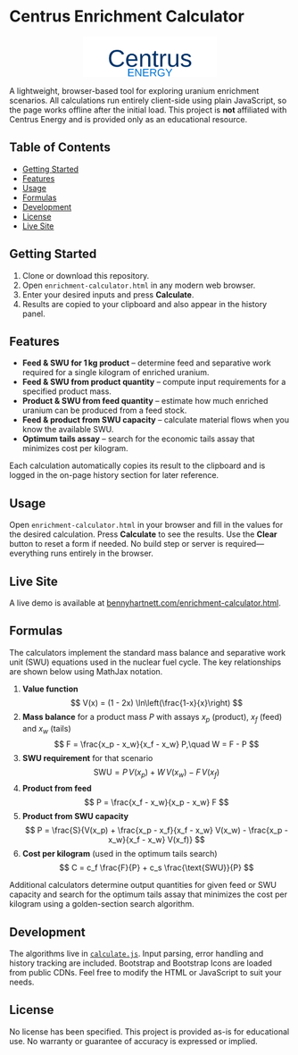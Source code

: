 # Centrus Enrichment Calculator

<p align="center">
  <!-- Approximated Centrus Energy logo. Replace with official artwork if available. -->
  <img src="assets/centrus-energy-logo.svg" alt="Centrus Energy Logo" width="240"/>
</p>

A lightweight, browser-based tool for exploring uranium enrichment scenarios. All calculations run entirely client-side using plain JavaScript, so the page works offline after the initial load. This project is **not** affiliated with Centrus Energy and is provided only as an educational resource.

## Table of Contents
- [Getting Started](#getting-started)
- [Features](#features)
- [Usage](#usage)
- [Formulas](#formulas)
- [Development](#development)
- [License](#license)
- [Live Site](#live-site)

## Getting Started
1. Clone or download this repository.
2. Open `enrichment-calculator.html` in any modern web browser.
3. Enter your desired inputs and press **Calculate**.
4. Results are copied to your clipboard and also appear in the history panel.

## Features
- **Feed & SWU for 1 kg product** – determine feed and separative work required for a single kilogram of enriched uranium.
- **Feed & SWU from product quantity** – compute input requirements for a specified product mass.
- **Product & SWU from feed quantity** – estimate how much enriched uranium can be produced from a feed stock.
- **Feed & product from SWU capacity** – calculate material flows when you know the available SWU.
- **Optimum tails assay** – search for the economic tails assay that minimizes cost per kilogram.

Each calculation automatically copies its result to the clipboard and is logged in the on-page history section for later reference.

## Usage
Open `enrichment-calculator.html` in your browser and fill in the values for the desired calculation. Press **Calculate** to see the results. Use the **Clear** button to reset a form if needed. No build step or server is required—everything runs entirely in the browser.

## Live Site
A live demo is available at [bennyhartnett.com/enrichment-calculator.html](https://bennyhartnett.com/enrichment-calculator.html).

## Formulas
The calculators implement the standard mass balance and separative work unit (SWU) equations used in the nuclear fuel cycle. The key relationships are shown below using MathJax notation.

1. **Value function**
   $$
   V(x) = (1 - 2x) \ln\left(\frac{1-x}{x}\right)
   $$
2. **Mass balance** for a product mass $P$ with assays $x_p$ (product), $x_f$ (feed) and $x_w$ (tails)
   $$
   F = \frac{x_p - x_w}{x_f - x_w} P,\quad W = F - P
   $$
3. **SWU requirement** for that scenario
   $$
   \text{SWU} = P\,V(x_p) + W\,V(x_w) - F\,V(x_f)
   $$
4. **Product from feed**
   $$
   P = \frac{x_f - x_w}{x_p - x_w} F
   $$
5. **Product from SWU capacity**
   $$
   P = \frac{S}{V(x_p) + \frac{x_p - x_f}{x_f - x_w} V(x_w) - \frac{x_p - x_w}{x_f - x_w} V(x_f)}
   $$
6. **Cost per kilogram** (used in the optimum tails search)
   $$
   C = c_f \frac{F}{P} + c_s \frac{\text{SWU}}{P}
   $$

Additional calculators determine output quantities for given feed or SWU capacity and search for the optimum tails assay that minimizes the cost per kilogram using a golden-section search algorithm.

## Development
The algorithms live in [`calculate.js`](calculate.js). Input parsing, error handling and history tracking are included. Bootstrap and Bootstrap Icons are loaded from public CDNs. Feel free to modify the HTML or JavaScript to suit your needs.


## License
No license has been specified. This project is provided as-is for educational use. No warranty or guarantee of accuracy is expressed or implied.
